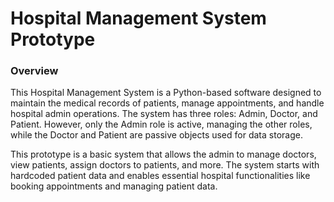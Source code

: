 # Hospital Management System Prototype
### Overview
This Hospital Management System is a Python-based software designed to maintain the medical records of patients, manage appointments, and handle hospital admin operations. The system has three roles: Admin, Doctor, and Patient. However, only the Admin role is active, managing the other roles, while the Doctor and Patient are passive objects used for data storage.

This prototype is a basic system that allows the admin to manage doctors, view patients, assign doctors to patients, and more. The system starts with hardcoded patient data and enables essential hospital functionalities like booking appointments and managing patient data.





